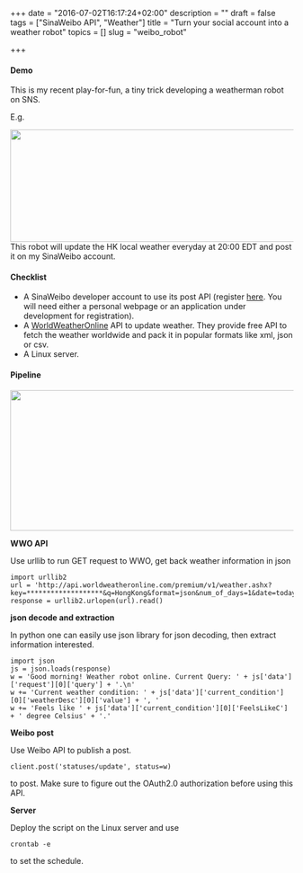 +++
date = "2016-07-02T16:17:24+02:00"
description = ""
draft = false
tags = ["SinaWeibo API", "Weather"]
title = "Turn your social account into a weather robot"
topics = []
slug = "weibo_robot"

+++
#### Demo
This is my recent play-for-fun, a tiny trick developing a weatherman robot on SNS.  

E.g.
<div  align="center">    
<img src="http://7xro3y.com1.z0.glb.clouddn.com/weibopost.png" width = "700" height = "200"/>  
</div>  
This robot will update the HK local weather everyday at 20:00 EDT and post it on my SinaWeibo account.

#### Checklist  

- A SinaWeibo developer account to use its post API (register [here](http://open.weibo.com/wiki/首页). You will need either a personal webpage or an application under development for registration).
- A [WorldWeatherOnline](http://developer.worldweatheronline.com/api/) API to update weather. They provide free API to fetch the weather worldwide and pack it in popular formats like xml, json or csv.
- A Linux server.  

#### Pipeline  

<div  align="center">    
<img src="http://7xro3y.com1.z0.glb.clouddn.com/pipeline.png" width = "600" height = "250"/>  
</div>  

**WWO API**

Use urllib to run GET request to WWO, get back weather information in json  

```
import urllib2
url = 'http://api.worldweatheronline.com/premium/v1/weather.ashx?key=*******************&q=HongKong&format=json&num_of_days=1&date=today&mca=no&fx24=yes&showlocaltime=yes'
response = urllib2.urlopen(url).read()
```  

**json decode and extraction**

In python one can easily use json library for json decoding, then extract information interested.

```
import json
js = json.loads(response)
w = 'Good morning! Weather robot online. Current Query: ' + js['data']['request'][0]['query'] + '.\n'
w += 'Current weather condition: ' + js['data']['current_condition'][0]['weatherDesc'][0]['value'] + ', '
w += 'Feels like ' + js['data']['current_condition'][0]['FeelsLikeC'] + ' degree Celsius' + '.'
```

**Weibo post**

Use Weibo API to publish a post.

```
client.post('statuses/update', status=w)
```  

to post. Make sure to figure out the OAuth2.0 authorization before using this API.  

**Server**

Deploy the script on the Linux server and use

```
crontab -e
```

to set the schedule.






